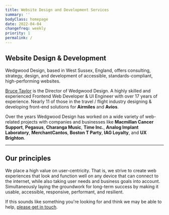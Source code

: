 ```yaml
---
title: Website Design and Development Services
summary: ''
bodyClass: homepage
date: 2022-04-04
changefreq: weekly
priority: 1
permalink: /
---
```


## Website Design & Development

Wedgwood Design, based in West Sussex, England, offers consulting, strategy, design, and development of accessible, standards-compliant, high-performing websites.

<a href="http://www.linkedin.com/in/brootaylor" rel="external">Bruce Taylor</a> is the Director of Wedgwood Design. A highly skilled and experienced Frontend Web Developer & UI Engineer with over 17 years of experience. Nearly 11 of those in the travel / flight industry designing &amp; developing front-end solutions for **Airmiles** and **Avios**.

Over the years Wedgwood Design has worked on a wide variety of web-related projects with companies and businesses like **Macmillan Cancer Support**, **Pegasus**, **Charanga Music**, **Time Inc.**, **Analog Implant Laboratory**, **MerchantCantos**, **Boston T Party**, **IAG Loyalty**, and **UX Brighton**.

<hr class="hr__big">

## Our principles

We place a high value on user-centricity. That is, we strive to create web experiences that look and function well on any device that can connect to the internet, while also taking user needs and business goals into account. Simultaneously laying the groundwork for long-term success by making it usable, accessible, responsive, performant, and resilient.

If this sounds like something you're looking for and think we may be able to help, [please get in touch](mailto:brootaylor@gmail.com).
